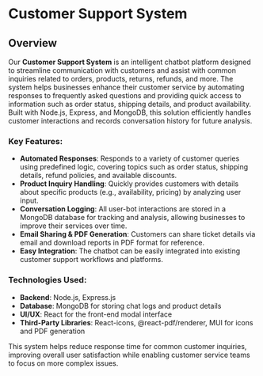 # Customer Support System

## Overview
Our **Customer Support System** is an intelligent chatbot platform designed to streamline communication with customers and assist with common inquiries related to orders, products, returns, refunds, and more. The system helps businesses enhance their customer service by automating responses to frequently asked questions and providing quick access to information such as order status, shipping details, and product availability. Built with Node.js, Express, and MongoDB, this solution efficiently handles customer interactions and records conversation history for future analysis.

### Key Features:
- **Automated Responses**: Responds to a variety of customer queries using predefined logic, covering topics such as order status, shipping details, refund policies, and available discounts.
- **Product Inquiry Handling**: Quickly provides customers with details about specific products (e.g., availability, pricing) by analyzing user input.
- **Conversation Logging**: All user-bot interactions are stored in a MongoDB database for tracking and analysis, allowing businesses to improve their services over time.
- **Email Sharing & PDF Generation**: Customers can share ticket details via email and download reports in PDF format for reference.
- **Easy Integration**: The chatbot can be easily integrated into existing customer support workflows and platforms.

### Technologies Used:
- **Backend**: Node.js, Express.js
- **Database**: MongoDB for storing chat logs and product details
- **UI/UX**: React for the front-end modal interface
- **Third-Party Libraries**: React-icons, @react-pdf/renderer, MUI for icons and PDF generation

This system helps reduce response time for common customer inquiries, improving overall user satisfaction while enabling customer service teams to focus on more complex issues.
